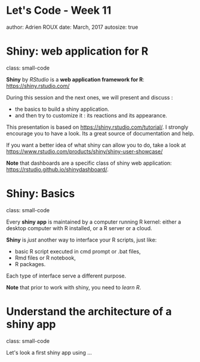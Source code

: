 <style>
.small-code pre code {
  font-size: 1em;
}
</style>

Let's Code - Week 11
========================================================
author: Adrien ROUX
date: March, 2017
autosize: true

Shiny: web application for R
========================================================
class: small-code

**Shiny** by *RStudio* is a **web application framework for R**: 
<https://shiny.rstudio.com/>

During this session and the next ones, we will present and discuss :
* the basics to build a shiny application. 
* and then try to customize it : its reactions and its appearance.

This presentation is based on <https://shiny.rstudio.com/tutorial/>. I strongly encourage you to have a look. Its a great source of documentation and help.

If you want a better idea of what shiny can allow you to do, take a look at <https://www.rstudio.com/products/shiny/shiny-user-showcase/>

**Note** that dashboards are a specific class of shiny web application: <https://rstudio.github.io/shinydashboard/>.

Shiny: Basics
========================================================
class: small-code

Every **shiny app** is maintained by a computer running R kernel: either a desktop computer with R installed, or a R server or a cloud.

**Shiny** is *just* another way to interface your R scripts, just like:
* basic R script executed in cmd prompt or .bat files,
* Rmd files or R notebook,
* R packages.

Each type of interface serve a different purpose. 

**Note** that prior to work with shiny, you need to *learn R*.


Understand the architecture of a shiny app
========================================================
class: small-code

Let's look a first shiny app using ...



